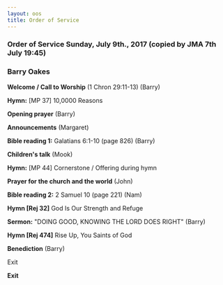 ```yaml
---
layout: oos
title: Order of Service
---
```

### Order of Service Sunday, July 9th., 2017 (copied by JMA 7th July 19:45)
### Barry Oakes

**Welcome / Call to Worship** (1 Chron 29:11-13) (Barry)

**Hymn:** [MP 37] 10,0000 Reasons

**Opening prayer** (Barry)

**Announcements** (Margaret)

**Bible reading 1:** Galatians 6:1-10 (page 826) (Barry)

**Children's talk** (Mook)

**Hymn:** [MP 44] Cornerstone / Offering during hymn

**Prayer for the church and the world** (John)

**Bible reading 2:** 2 Samuel 10 (page 221) (Nam)

**Hymn [Rej 32]** God Is Our Strength and Refuge

**Sermon:** "DOING GOOD, KNOWING THE LORD DOES RIGHT" (Barry)

**Hymn [Rej 474]** Rise Up, You Saints of God

**Benediction** (Barry)

Exit

**Exit**
